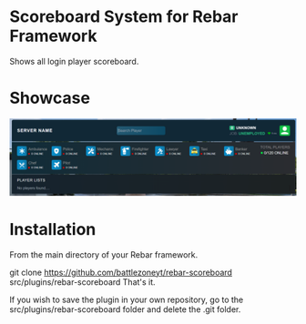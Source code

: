 # Scoreboard System for Rebar Framework

Shows all login player scoreboard.

# Showcase

![alt scoreboard](image.png)

# Installation

From the main directory of your Rebar framework.

git clone https://github.com/battlezoneyt/rebar-scoreboard src/plugins/rebar-scoreboard
That's it.

If you wish to save the plugin in your own repository, go to the src/plugins/rebar-scoreboard folder and delete the .git folder.
